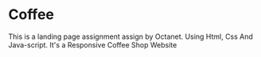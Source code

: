 # Coffee
This is a landing page assignment assign by Octanet.
Using Html, Css And Java-script.
It's a Responsive Coffee Shop Website
